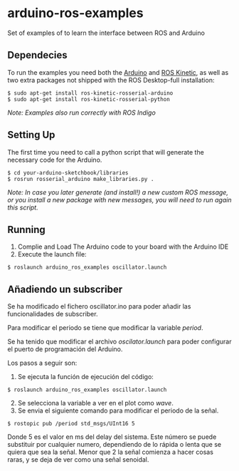 # arduino-ros-examples
Set of examples of to learn the interface between ROS and Arduino

## Dependecies
To run the examples you need both the [Arduino](https://www.arduino.cc) and [ROS Kinetic](http://wiki.ros.org/kinetic/Installation/Ubuntu), as well as two extra packages not shipped with the ROS Desktop-full installation:
```shell 
$ sudo apt-get install ros-kinetic-rosserial-arduino
$ sudo apt-get install ros-kinetic-rosserial-python
```
*Note: Examples also run correctly with ROS Indigo*

## Setting Up
The first time you need to call a python script that will generate the necessary code for the Arduino. 
```shell 
$ cd your-arduino-sketchbook/libraries
$ rosrun rosserial_arduino make_libraries.py .
```

*Note: In case you later generate (and install!) a new custom ROS message, or you install a new package with new messages, you will need to run again this script.*

## Running
1. Complie and Load The Arduino code to your board with the Arduino IDE
2. Execute the launch file: 
```shell 
$ roslaunch arduino_ros_examples oscillator.launch
```

## Añadiendo un subscriber

Se ha modificado el fichero oscillator.ino para poder añadir las funcionalidades de subscriber.

Para modificar el periodo se tiene que modificar la variable *period*.

Se ha tenido que modificar el archivo *oscilator.launch* para poder configurar el puerto de programación del Arduino. 

Los pasos a seguir son:

1. Se ejecuta la función de ejecución del código:
```shell 
$ roslaunch arduino_ros_examples oscillator.launch
```
2. Se selecciona la variable a ver en el plot como *wave*.
3. Se envia el siguiente comando para modificar el periodo de la señal.
```shell 
$ rostopic pub /period std_msgs/UInt16 5
```
Donde 5 es el valor en ms del delay del sistema. Este número se puede substituir por cualquier numero, dependiendo de lo rápida o lenta que se quiera que sea la señal. Menor que 2 la señal comienza a hacer cosas raras, y se deja de ver como una señal senoidal.
